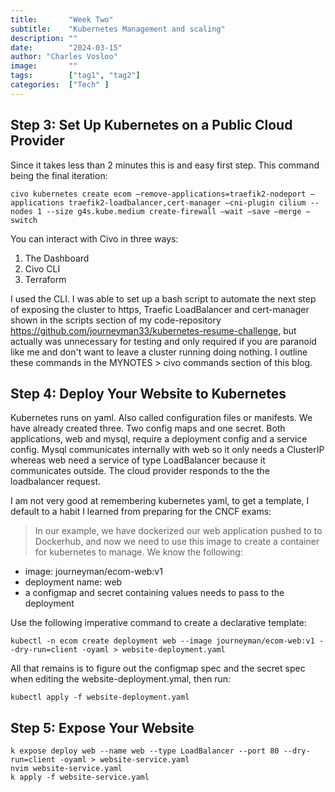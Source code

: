 ```yaml
---
title:       "Week Two"
subtitle:    "Kubernetes Management and scaling"
description: ""
date:        "2024-03-15"
author: "Charles Vosloo"
image:       ""
tags:        ["tag1", "tag2"]
categories:  ["Tech" ]
---
```

## Step 3: Set Up Kubernetes on a Public Cloud Provider
Since it takes less than 2 minutes this is and easy first step. This command being the final iteration:

```civo kubernetes create ecom –remove-applications=traefik2-nodeport –applications traefik2-loadbalancer,cert-manager –cni-plugin cilium --nodes 1 --size g4s.kube.medium create-firewall –wait –save –merge –switch```

You can interact with Civo in three ways:

1. The Dashboard
2. Civo CLI 
3. Terraform

I used the CLI.  I was able to set up a bash script to automate the next step  of exposing the cluster to https, Traefic LoadBalancer and cert-manager shown in the scripts section of my code-repository  https://github.com/journeyman33/kubernetes-resume-challenge, but actually was unnecessary for testing and only required if you are paranoid like me and don't want to leave a cluster running doing nothing. I outline these commands in the MYNOTES > civo commands section of this blog. 


## Step 4: Deploy Your Website to Kubernetes
Kubernetes runs on yaml. Also called configuration files or manifests. We have already created three. Two config maps and one secret. Both applications, web and mysql, require a deployment config and a service config.  Mysql communicates internally with web so it only needs a ClusterIP whereas web need a service of type LoadBalancer because it communicates outside. The cloud provider responds to the the loadbalancer request. 

I am not very good at remembering kubernetes yaml, to get a template, I default to a habit I learned from preparing for the CNCF exams:  

> In our example, we have dockerized our web application pushed to to Dockerhub, and now we need to use this image to create a container for kubernetes to manage.  We know the following:  

   - image: journeyman/ecom-web:v1  
   - deployment name: web   
   - a configmap and secret containing values needs to pass to the deployment  

Use the following imperative command to create a declarative template:  

```kubectl -n ecom create deployment web --image journeyman/ecom-web:v1 --dry-run=client -oyaml > website-deployment.yaml```    

All that remains is to figure out the configmap spec and the secret spec when editing the website-deployment.ymal, then run:

```kubectl apply -f website-deployment.yaml```

## Step 5: Expose Your Website

```k expose deploy web --name web --type LoadBalancer --port 80 --dry-run=client -oyaml > website-service.yaml```  
```nvim website-service.yaml```  
```k apply -f website-service.yaml```

